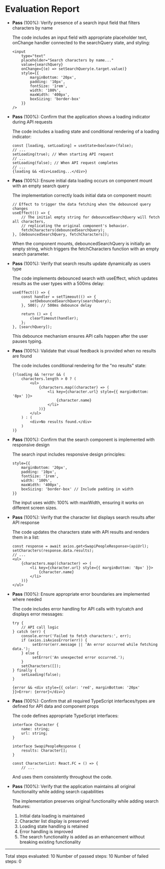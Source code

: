 # Evaluation Report

- **Pass** (100%): Verify presence of a search input field that filters characters by name
  
  The code includes an input field with appropriate placeholder text, onChange handler connected to the searchQuery state, and styling:
  ```tsx
  <input
      type="text"
      placeholder="Search characters by name..."
      value={searchQuery}
      onChange={(e) => setSearchQuery(e.target.value)}
      style={{
          marginBottom: '20px',
          padding: '10px',
          fontSize: '1rem',
          width: '100%',
          maxWidth: '400px',
          boxSizing: 'border-box'
      }}
  />
  ```

- **Pass** (100%): Confirm that the application shows a loading indicator during API requests
  
  The code includes a loading state and conditional rendering of a loading indicator:
  ```tsx
  const [loading, setLoading] = useState<boolean>(false);
  // ...
  setLoading(true); // When starting API request
  // ...
  setLoading(false); // When API request completes
  // ...
  {loading && <div>Loading...</div>}
  ```

- **Pass** (100%): Ensure initial data loading occurs on component mount with an empty search query
  
  The implementation correctly loads initial data on component mount:
  ```tsx
  // Effect to trigger the data fetching when the debounced query changes
  useEffect(() => {
      // The initial empty string for debouncedSearchQuery will fetch all characters,
      // replicating the original component's behavior.
      fetchCharacters(debouncedSearchQuery);
  }, [debouncedSearchQuery, fetchCharacters]);
  ```
  When the component mounts, debouncedSearchQuery is initially an empty string, which triggers the fetchCharacters function with an empty search parameter.

- **Pass** (100%): Verify that search results update dynamically as users type
  
  The code implements debounced search with useEffect, which updates results as the user types with a 500ms delay:
  ```tsx
  useEffect(() => {
      const handler = setTimeout(() => {
          setDebouncedSearchQuery(searchQuery);
      }, 500); // 500ms debounce delay
  
      return () => {
          clearTimeout(handler);
      };
  }, [searchQuery]);
  ```
  This debounce mechanism ensures API calls happen after the user pauses typing.

- **Pass** (100%): Validate that visual feedback is provided when no results are found
  
  The code includes conditional rendering for the "no results" state:
  ```tsx
  {!loading && !error && (
      characters.length > 0 ? (
          <ul>
              {characters.map((character) => (
                  <li key={character.url} style={{ marginBottom: '8px' }}>
                      {character.name}
                  </li>
              ))}
          </ul>
      ) : (
          <div>No results found.</div>
      )
  )}
  ```

- **Pass** (100%): Confirm that the search component is implemented with responsive design
  
  The search input includes responsive design principles:
  ```tsx
  style={{
      marginBottom: '20px',
      padding: '10px',
      fontSize: '1rem',
      width: '100%',
      maxWidth: '400px',
      boxSizing: 'border-box' // Include padding in width
  }}
  ```
  The input uses width: 100% with maxWidth, ensuring it works on different screen sizes.

- **Pass** (100%): Verify that the character list displays search results after API response
  
  The code updates the characters state with API results and renders them in a list:
  ```tsx
  const response = await axios.get<SwapiPeopleResponse>(apiUrl);
  setCharacters(response.data.results);
  // ...
  <ul>
      {characters.map((character) => (
          <li key={character.url} style={{ marginBottom: '8px' }}>
              {character.name}
          </li>
      ))}
  </ul>
  ```

- **Pass** (100%): Ensure appropriate error boundaries are implemented where needed
  
  The code includes error handling for API calls with try/catch and displays error messages:
  ```tsx
  try {
      // API call logic
  } catch (err) {
      console.error('Failed to fetch characters:', err);
      if (axios.isAxiosError(err)) {
           setError(err.message || 'An error occurred while fetching data.');
      } else {
           setError('An unexpected error occurred.');
      }
      setCharacters([]);
  } finally {
      setLoading(false);
  }
  ```
  ```tsx
  {error && <div style={{ color: 'red', marginBottom: '20px' }}>Error: {error}</div>}
  ```

- **Pass** (100%): Confirm that all required TypeScript interfaces/types are defined for API data and component props
  
  The code defines appropriate TypeScript interfaces:
  ```tsx
  interface Character {
      name: string;
      url: string;
  }
  
  interface SwapiPeopleResponse {
      results: Character[];
  }
  
  const CharacterList: React.FC = () => {
      // ...
  ```
  And uses them consistently throughout the code.

- **Pass** (100%): Verify that the application maintains all original functionality while adding search capabilities
  
  The implementation preserves original functionality while adding search features:
  1. Initial data loading is maintained
  2. Character list display is preserved 
  3. Loading state handling is retained
  4. Error handling is improved
  5. The search functionality is added as an enhancement without breaking existing functionality

---

Total steps evaluated: 10
Number of passed steps: 10
Number of failed steps: 0